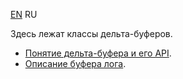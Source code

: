﻿[EN](README.md) RU

Здесь лежат классы дельта-буферов.

* [Понятие дельта-буфера и его API](../README.ru.md).
* [Описание буфера лога](logBuffer/README.ru.md).
